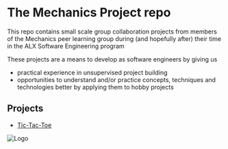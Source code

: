 
# The Mechanics Project repo

This repo contains small scale group collaboration projects from members of the Mechanics peer learning group during (and hopefully after) their time in the ALX Software Engineering program

These projects are a means to develop as software engineers by giving us
- practical experience in unsupervised project building
- opportunities to understand and/or practice concepts, techniques and technologies better by applying them to hobby projects



## Projects

- [Tic-Tac-Toe](tictactoe)


![Logo](https://res.cloudinary.com/dtyfggwto/image/upload/v1680626819/mechanics_htkfml.png)

